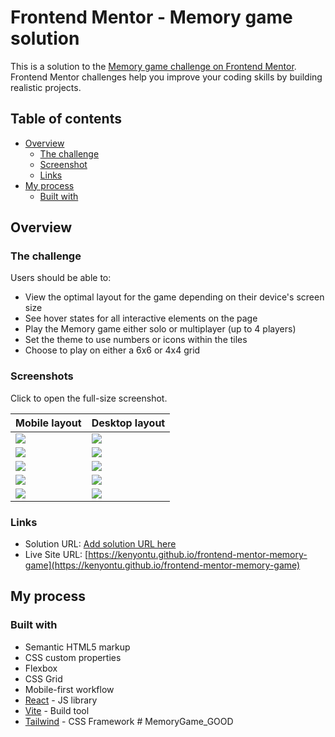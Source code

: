 # Frontend Mentor - Memory game solution

This is a solution to the [Memory game challenge on Frontend Mentor](https://www.frontendmentor.io/challenges/memory-game-vse4WFPvM). Frontend Mentor challenges help you improve your coding skills by building realistic projects.

## Table of contents

- [Overview](#overview)
  - [The challenge](#the-challenge)
  - [Screenshot](#screenshot)
  - [Links](#links)
- [My process](#my-process)
  - [Built with](#built-with)

## Overview

### The challenge

Users should be able to:

- View the optimal layout for the game depending on their device's screen size
- See hover states for all interactive elements on the page
- Play the Memory game either solo or multiplayer (up to 4 players)
- Set the theme to use numbers or icons within the tiles
- Choose to play on either a 6x6 or 4x4 grid

### Screenshots

Click to open the full-size screenshot.

| Mobile layout                                                                                                         | Desktop layout                                                                                                          |
| --------------------------------------------------------------------------------------------------------------------- | ----------------------------------------------------------------------------------------------------------------------- |
| <a href="./screenshots/mobile-main.png"><img src="./screenshots/mobile-main-thumb.png" /></a>                         | <a href="./screenshots/desktop-main.png"><img src="./screenshots/desktop-main-thumb.png" /></a>                         |
| <a href="./screenshots/mobile-singleplayer.png"><img src="./screenshots/mobile-singleplayer-thumb.png" /></a>         | <a href="./screenshots/desktop-singleplayer.png"><img src="./screenshots/desktop-singleplayer-thumb.png" /></a>         |
| <a href="./screenshots/mobile-singleplayer-end.png"><img src="./screenshots/mobile-singleplayer-end-thumb.png" /></a> | <a href="./screenshots/desktop-singleplayer-end.png"><img src="./screenshots/desktop-singleplayer-end-thumb.png" /></a> |
| <a href="./screenshots/mobile-multiplayer.png"><img src="./screenshots/mobile-multiplayer-thumb.png" /></a>           | <a href="./screenshots/desktop-multiplayer.png"><img src="./screenshots/desktop-multiplayer-thumb.png" /></a>           |
| <a href="./screenshots/mobile-multiplayer-end.png"><img src="./screenshots/mobile-multiplayer-end-thumb.png" /></a>   | <a href="./screenshots/desktop-multiplayer-end.png"><img src="./screenshots/desktop-multiplayer-end-thumb.png" /></a>   |

### Links

- Solution URL: [Add solution URL here](https://your-solution-url.com)
- Live Site URL: [https://kenyontu.github.io/frontend-mentor-memory-game](https://kenyontu.github.io/frontend-mentor-memory-game)

## My process

### Built with

- Semantic HTML5 markup
- CSS custom properties
- Flexbox
- CSS Grid
- Mobile-first workflow
- [React](https://reactjs.org/) - JS library
- [Vite](https://vitejs.dev/) - Build tool
- [Tailwind](https://tailwindcss.com/) - CSS Framework
#   M e m o r y G a m e _ G O O D  
 